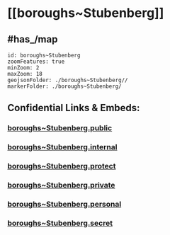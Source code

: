 # [[boroughs~Stubenberg]] 


## #has_/map  



```leaflet
id: boroughs~Stubenberg
zoomFeatures: true 
minZoom: 2 
maxZoom: 18
geojsonFolder: ./boroughs~Stubenberg//
markerFolder: ./boroughs~Stubenberg/
```



## Confidential Links & Embeds: 

### [boroughs~Stubenberg.public](/_public/\Earth\Continent\Europe\Europe~Central\Austria\Austrias_States\Steiermark\counties~SM\Hartberg-Fürstenfeld\cities~Hartberg-Fürstenfeld\Stubenbergboroughs~Stubenberg.public.md) 

### [boroughs~Stubenberg.internal](/_internal/\Earth\Continent\Europe\Europe~Central\Austria\Austrias_States\Steiermark\counties~SM\Hartberg-Fürstenfeld\cities~Hartberg-Fürstenfeld\Stubenbergboroughs~Stubenberg.internal.md) 

### [boroughs~Stubenberg.protect](/_protect/\Earth\Continent\Europe\Europe~Central\Austria\Austrias_States\Steiermark\counties~SM\Hartberg-Fürstenfeld\cities~Hartberg-Fürstenfeld\Stubenbergboroughs~Stubenberg.protect.md) 

### [boroughs~Stubenberg.private](/_private/\Earth\Continent\Europe\Europe~Central\Austria\Austrias_States\Steiermark\counties~SM\Hartberg-Fürstenfeld\cities~Hartberg-Fürstenfeld\Stubenbergboroughs~Stubenberg.private.md) 

### [boroughs~Stubenberg.personal](/_personal/\Earth\Continent\Europe\Europe~Central\Austria\Austrias_States\Steiermark\counties~SM\Hartberg-Fürstenfeld\cities~Hartberg-Fürstenfeld\Stubenbergboroughs~Stubenberg.personal.md) 

### [boroughs~Stubenberg.secret](/_secret/\Earth\Continent\Europe\Europe~Central\Austria\Austrias_States\Steiermark\counties~SM\Hartberg-Fürstenfeld\cities~Hartberg-Fürstenfeld\Stubenbergboroughs~Stubenberg.secret.md)

